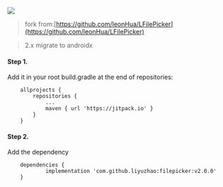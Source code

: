 [![](https://jitpack.io/v/liyuzhao/filepicker.svg)](https://jitpack.io/#liyuzhao/filepicker)

>fork from:[https://github.com/leonHua/LFilePicker](https://github.com/leonHua/LFilePicker)

>2.x migrate to androidx

#### Step 1.
Add it in your root build.gradle at the end of repositories:

```
	allprojects {
		repositories {
			...
			maven { url 'https://jitpack.io' }
		}
	}
```

#### Step 2.
Add the dependency

```
	dependencies {
	        implementation 'com.github.liyuzhao:filepicker:v2.0.0'
	}

```
